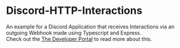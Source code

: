 # Discord-HTTP-Interactions
An example for a Discord Application that receives Interactions via an outgoing Webhook made using Typescript and Express.\
Check out the [The Developer Portal](https://discord.com/developers/docs/interactions/receiving-and-responding#receiving-an-interaction) to read more about this.
